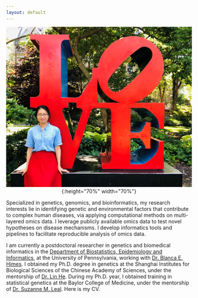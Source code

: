 ```yaml
---
layout: default
---
```


<span style="display:block;text-align:center">![image-title-here](imgs/profile/penn_love.png){:height="70%" width="70%"}

Specialized in genetics, genomics, and bioinformatics, my research interests lie in identifying genetic and environmental factors that contribute to complex human diseases, via applying computational methods on multi-layered omics data. I leverage publicly available omics data to test novel hypotheses on disease mechanisms. I develop informatics tools and pipelines to facilitate reproducible analysis of omics data.

I am currently a postdoctoral researcher in genetics and biomedical informatics in the [Department of Biostatistics, Epidemiology and Informatics](https://www.dbei.med.upenn.edu/), at the University of Pennsylvania, working with [Dr. Blanca E. Himes](https://himeslab.org/people/). I obtained my Ph.D. degree in genetics at the Shanghai Institutes for Biological Sciences of the Chinese Academy of Sciences, under the mentorship of [Dr. Lin He](http://en.sjtu.edu.cn/academics/faculty/academicians/he-lin/). During my Ph.D. year, I obtained training in statistical genetics at the Baylor College of Medicine, under the mentorship of [Dr. Suzanne M. Leal](http://statgen.us/Suzanne_M_Leal_PhD). Here is my CV.

